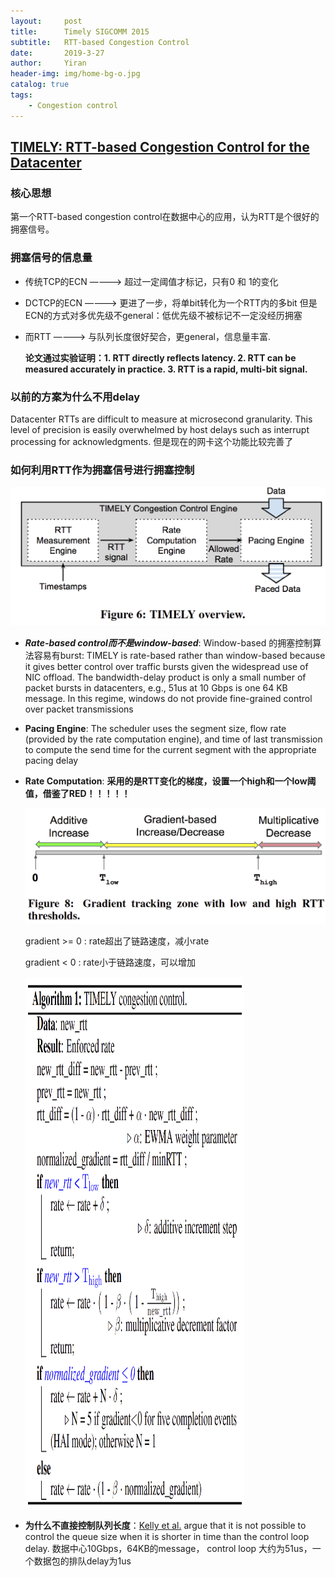 ```yaml
---
layout:     post
title:      Timely SIGCOMM 2015
subtitle:   RTT-based Congestion Control
date:       2019-3-27
author:     Yiran
header-img: img/home-bg-o.jpg
catalog: true
tags:
    - Congestion control
---
```


## [TIMELY: RTT-based Congestion Control for the Datacenter](https://conferences.sigcomm.org/sigcomm/2015/pdf/papers/p537.pdf)

### 核心思想

第一个RTT-based congestion control在数据中心的应用，认为RTT是个很好的拥塞信号。

### 拥塞信号的信息量

- 传统TCP的ECN   ————> 超过一定阈值才标记，只有0 和 1的变化
- DCTCP的ECN    ————> 更进了一步，将单bit转化为一个RTT内的多bit 但是ECN的方式对多优先级不general：低优先级不被标记不一定没经历拥塞
- 而RTT              ————> 与队列长度很好契合，更general，信息量丰富.  

   **论文通过实验证明：1. RTT directly reflects latency. 2. RTT can be measured accurately in practice.  3. RTT is a rapid, multi-bit signal.**


### 以前的方案为什么不用delay

Datacenter RTTs are difficult to measure at microsecond granularity. This level of precision is easily overwhelmed by host delays such as interrupt processing for acknowledgments.
但是现在的网卡这个功能比较完善了

### 如何利用RTT作为拥塞信号进行拥塞控制
![](/img/post-timely-1.jpg)

-  ***Rate-based control而不是window-based***: Window-based 的拥塞控制算法容易有burst: TIMELY is rate-based rather than window-based because it gives better control over traffic bursts given the widespread use of NIC offload. The bandwidth-delay product is only a small number of packet bursts in datacenters, e.g., 51us at 10 Gbps is one 64 KB message. In this regime, windows do not provide fine-grained control over packet transmissions

- **Pacing Engine**: The scheduler uses the segment size, flow rate (provided by the rate computation engine), and time of last transmission to compute the send time for the current segment with the appropriate pacing delay

- **Rate Computation**: **采用的是RTT变化的梯度，设置一个high和一个low阈值，借鉴了RED！！！！！**
   
   ![](/img/post-timely-2.jpg)

   gradient >= 0 : rate超出了链路速度，减小rate

   gradient < 0 : rate小于链路速度，可以增加

   <img width="350" height="850" src="/img/post-timely-3.jpg"/>



- **为什么不直接控制队列长度**：[Kelly et al.](http://www.sigcomm.org/sites/default/files/ccr/papers/2008/July/1384609-1384615.pdf) argue that it is not possible to control the queue size when it is shorter in time than the control loop delay. 数据中心10Gbps，64KB的message， control loop 大约为51us，一个数据包的排队delay为1us




